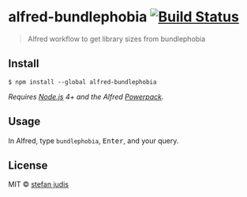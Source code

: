 # alfred-bundlephobia [![Build Status](https://travis-ci.org/stefanjudis/alfred-bundlephobia.svg?branch=master)](https://travis-ci.org/stefanjudis/alfred-bundlephobia)

>  Alfred workflow to get library sizes from bundlephobia 


## Install

```
$ npm install --global alfred-bundlephobia
```

*Requires [Node.js](https://nodejs.org) 4+ and the Alfred [Powerpack](https://www.alfredapp.com/powerpack/).*


## Usage

In Alfred, type `bundlephobia`, <kbd>Enter</kbd>, and your query.


## License

MIT © [stefan judis](https://stefanjudis.com)
